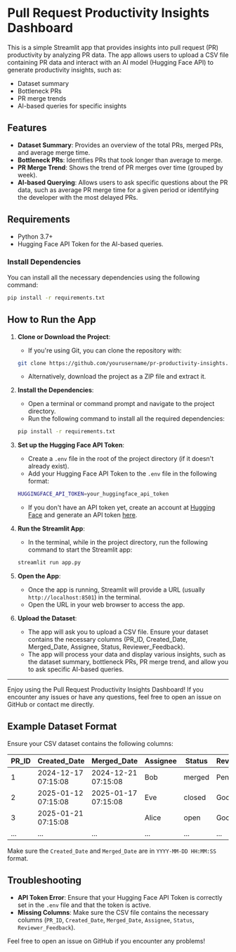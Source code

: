 
# Pull Request Productivity Insights Dashboard

This is a simple Streamlit app that provides insights into pull request (PR) productivity by analyzing PR data. The app allows users to upload a CSV file containing PR data and interact with an AI model (Hugging Face API) to generate productivity insights, such as:

- Dataset summary
- Bottleneck PRs
- PR merge trends
- AI-based queries for specific insights

## Features

- **Dataset Summary**: Provides an overview of the total PRs, merged PRs, and average merge time.
- **Bottleneck PRs**: Identifies PRs that took longer than average to merge.
- **PR Merge Trend**: Shows the trend of PR merges over time (grouped by week).
- **AI-based Querying**: Allows users to ask specific questions about the PR data, such as average PR merge time for a given period or identifying the developer with the most delayed PRs.

## Requirements

- Python 3.7+
- Hugging Face API Token for the AI-based queries.

### Install Dependencies

You can install all the necessary dependencies using the following command:

```bash
pip install -r requirements.txt
```

## How to Run the App

1. **Clone or Download the Project**:
   - If you're using Git, you can clone the repository with:

   ```bash
   git clone https://github.com/yourusername/pr-productivity-insights.git
   ```

   - Alternatively, download the project as a ZIP file and extract it.

2. **Install the Dependencies**:
   - Open a terminal or command prompt and navigate to the project directory.
   - Run the following command to install all the required dependencies:

   ```bash
   pip install -r requirements.txt
   ```

3. **Set up the Hugging Face API Token**:
   - Create a `.env` file in the root of the project directory (if it doesn't already exist).
   - Add your Hugging Face API Token to the `.env` file in the following format:

   ```bash
   HUGGINGFACE_API_TOKEN=your_huggingface_api_token
   ```

   - If you don't have an API token yet, create an account at [Hugging Face](https://huggingface.co/) and generate an API token [here](https://huggingface.co/settings/tokens).

4. **Run the Streamlit App**:
   - In the terminal, while in the project directory, run the following command to start the Streamlit app:

   ```bash
   streamlit run app.py
   ```

5. **Open the App**:
   - Once the app is running, Streamlit will provide a URL (usually `http://localhost:8501`) in the terminal.
   - Open the URL in your web browser to access the app.

6. **Upload the Dataset**:
   - The app will ask you to upload a CSV file. Ensure your dataset contains the necessary columns (PR_ID, Created_Date, Merged_Date, Assignee, Status, Reviewer_Feedback).
   - The app will process your data and display various insights, such as the dataset summary, bottleneck PRs, PR merge trend, and allow you to ask specific AI-based queries.

---

Enjoy using the Pull Request Productivity Insights Dashboard! If you encounter any issues or have any questions, feel free to open an issue on GitHub or contact me directly.

## Example Dataset Format

Ensure your CSV dataset contains the following columns:

| PR_ID | Created_Date          | Merged_Date           | Assignee | Status | Reviewer_Feedback |
|-------|-----------------------|-----------------------|----------|--------|-------------------|
| 1     | 2024-12-17 07:15:08   | 2024-12-21 07:15:08   | Bob      | merged | Pending review    |
| 2     | 2025-01-12 07:15:08   | 2025-01-17 07:15:08   | Eve      | closed | Good              |
| 3     | 2025-01-21 07:15:08   |                       | Alice    | open   | Good              |
| ...   | ...                   | ...                   | ...      | ...    | ...               |

Make sure the `Created_Date` and `Merged_Date` are in `YYYY-MM-DD HH:MM:SS` format.

## Troubleshooting

- **API Token Error**: Ensure that your Hugging Face API Token is correctly set in the `.env` file and that the token is active.
- **Missing Columns**: Make sure the CSV file contains the necessary columns (`PR_ID`, `Created_Date`, `Merged_Date`, `Assignee`, `Status`, `Reviewer_Feedback`).

Feel free to open an issue on GitHub if you encounter any problems!
```

